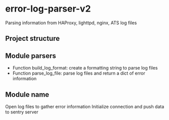# error-log-parser-v2
Parsing information from HAProxy, lighttpd, nginx, ATS log files

Project structure
-----------------
## Module parsers
* Function build_log_format: create a formatting string to parse log files
* Function parse_log_file: parse log files and return a dict of error information

## Module name
Open log files to gather error information
Initialize connection and push data to sentry server
